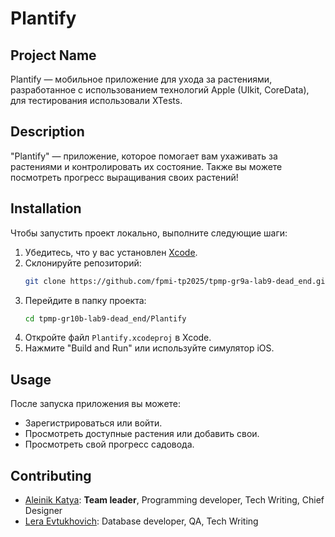 # Plantify

## Project Name  
Plantify — мобильное приложение для ухода за растениями, разработанное с использованием технологий Apple (UIkit, CoreData), для тестирования использовали XTests.

## Description  
"Plantify" — приложение, которое помогает вам ухаживать за растениями и контролировать их состояние. Также вы можете посмотреть прогресс выращивания своих растений! 

## Installation  
Чтобы запустить проект локально, выполните следующие шаги:
1. Убедитесь, что у вас установлен [Xcode](https://developer.apple.com/xcode/).
2. Склонируйте репозиторий:
   ```bash
   git clone https://github.com/fpmi-tp2025/tpmp-gr9a-lab9-dead_end.git
   ```
3. Перейдите в папку проекта:
   ```bash
   cd tpmp-gr10b-lab9-dead_end/Plantify
   ```
4. Откройте файл `Plantify.xcodeproj` в Xcode.
5. Нажмите "Build and Run" или используйте симулятор iOS.

## Usage  
После запуска приложения вы можете:
- Зарегистрироваться или войти.
- Просмотреть доступные растения или добавить свои.
- Просмотреть свой прогресс садовода.

## Contributing  
- [Aleinik Katya](https://github.com/AleinikK666): **Team leader**, Programming developer, Tech Writing, Chief Designer
- [Lera  Evtukhovich](https://github.com/Lerka2117): Database developer, QA,  Tech Writing
